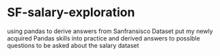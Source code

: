 # SF-salary-exploration
using pandas to derive answers from Sanfransisco Dataset
put my newly acquired Pandas skills into practice and derived answers to possible questions to be asked about the salary dataset
